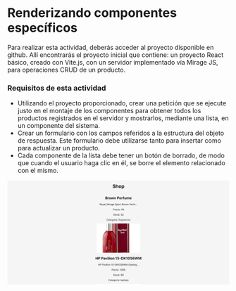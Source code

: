 
# Renderizando componentes específicos

Para realizar esta actividad, deberás acceder al proyecto disponible en github. Allí encontrarás el proyecto inicial que contiene: un proyecto React básico, creado con Vite.js, con un servidor implementado vía Mirage JS, para operaciones CRUD de un producto. 

### Requisitos de esta actividad
- Utilizando el proyecto proporcionado, crear una petición que se ejecute justo en el montaje de los componentes para obtener todos los productos registrados en el servidor y mostrarlos, mediante una lista, en un componente del sistema.
- Crear un formulario con los campos referidos a la estructura del objeto de respuesta. Este formulario debe utilizarse tanto para insertar como para actualizar un producto.
- Cada componente de la lista debe tener un botón de borrado, de modo que cuando el usuario haga clic en él, se borre el elemento relacionado con el mismo.


![Preview](https://github.com/soymilidev/FE-III/blob/main/C15/C15-Mesa/proyectoShop/src/assets/preview.png)






